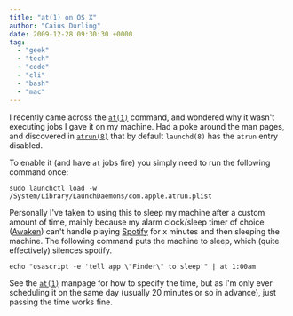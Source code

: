```yaml
---
title: "at(1) on OS X"
author: "Caius Durling"
date: 2009-12-28 09:30:30 +0000
tag:
  - "geek"
  - "tech"
  - "code"
  - "cli"
  - "bash"
  - "mac"
---
```


I recently came across the [`at(1)`][at] command, and wondered why it wasn't executing jobs I gave it on my machine. Had a poke around the man pages, and discovered in [`atrun(8)`][atrun] that by default `launchd(8)` has the `atrun` entry disabled.

[at]: http://developer.apple.com/mac/library/DOCUMENTATION/Darwin/Reference/ManPages/man1/at.1.html
[atrun]: http://developer.apple.com/mac/library/documentation/Darwin/Reference/ManPages/man8/atrun.8.html

To enable it (and have `at` jobs fire) you simply need to run the following command once:

```shell
sudo launchctl load -w /System/Library/LaunchDaemons/com.apple.atrun.plist
```

Personally I've taken to using this to sleep my machine after a custom amount of time, mainly because my alarm clock/sleep timer of choice ([Awaken][]) can't handle playing [Spotify][] for x minutes and then sleeping the machine. The following command puts the machine to sleep, which (quite effectively) silences spotify.

[Awaken]: http://embraceware.com/awaken/
[Spotify]: http://www.spotify.com/

```shell
echo "osascript -e 'tell app \"Finder\" to sleep'" | at 1:00am
```

See the [`at(1)`][at] manpage for how to specify the time, but as I'm only ever scheduling it on the same day (usually 20 minutes or so in advance), just passing the time works fine.
